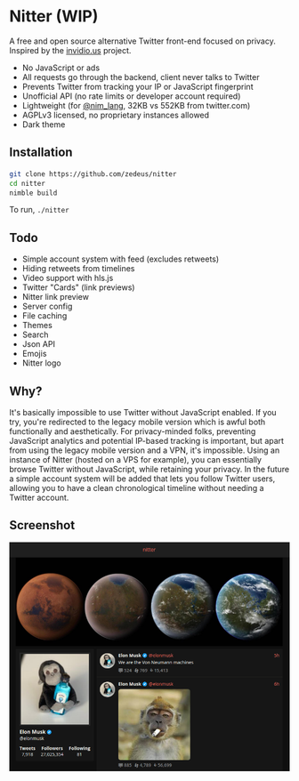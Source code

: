 # Nitter (WIP)

A free and open source alternative Twitter front-end focused on privacy. \
Inspired by the [invidio.us](https://github.com/omarroth/invidious) project.

- No JavaScript or ads
- All requests go through the backend, client never talks to Twitter
- Prevents Twitter from tracking your IP or JavaScript fingerprint
- Unofficial API (no rate limits or developer account required)
- Lightweight (for [@nim_lang](https://twitter.com/nim_lang), 32KB vs 552KB from twitter.com)
- AGPLv3 licensed, no proprietary instances allowed
- Dark theme

## Installation
```bash
git clone https://github.com/zedeus/nitter
cd nitter
nimble build
```

To run, `./nitter`

## Todo
- Simple account system with feed (excludes retweets)
- Hiding retweets from timelines
- Video support with hls.js
- Twitter "Cards" (link previews)
- Nitter link preview
- Server config
- File caching
- Themes
- Search
- Json API
- Emojis
- Nitter logo

## Why?
It's basically impossible to use Twitter without JavaScript enabled. If you try, you're redirected to the legacy mobile version which is awful both functionally and aesthetically. For privacy-minded folks, preventing JavaScript analytics and potential IP-based tracking is important, but apart from using the legacy mobile version and a VPN, it's impossible. Using an instance of Nitter (hosted on a VPS for example), you can essentially browse Twitter without JavaScript, while retaining your privacy. In the future a simple account system will be added that lets you follow Twitter users, allowing you to have a clean chronological timeline without needing a Twitter account.

## Screenshot

![nitter](/screenshot.png)
